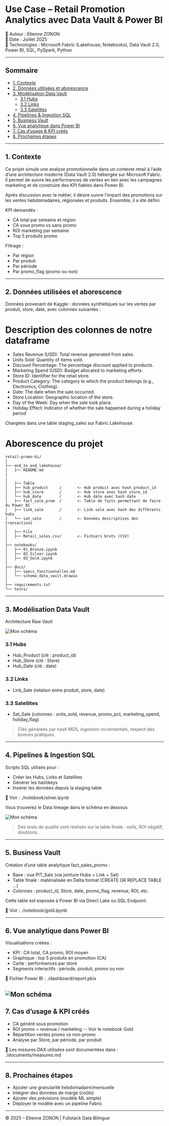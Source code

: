 # Use Case – Retail Promotion Analytics avec Data Vault & Power BI

👤 Auteur : Etienne ZONON  
📅 Date : Juillet 2025  
🧰 Technologies : Microsoft Fabric (Lakehouse, Notebooks), Data Vault 2.0, Power BI, SQL, PySpark, Python

---

## Sommaire

- [1. Contexte](#1--contexte)
- [2. Données utilisées et aborescence](#2--données-utilisées-et-aborescence)
- [3. Modélisation Data Vault](#3--modélisation-data-vault)
  - [3.1 Hubs](#31--hubs)
  - [3.2 Links](#32--links)
  - [3.3 Satellites](#33--satellites)
- [4. Pipelines & Ingestion SQL](#4--pipelines--ingestion-sql)
- [5. Business Vault](#5--business-vault)
- [6. Vue analytique dans Power BI](#6--vue-analytique-dans-power-bi)
- [7. Cas d’usage & KPI créés](#7--cas-dusage--kpi-créés)
- [8. Prochaines étapes](#8--prochaines-étapes)

---

## 1. Contexte

Ce projet simule une analyse promotionnelle dans un contexte retail à l’aide d’une architecture moderne (Data Vault 2.0) hébergée sur Microsoft Fabric.  
Il permet de suivre les performances de ventes en lien avec les campagnes marketing et de construire des KPI fiables dans Power BI.

Après discussion avec le métier, il désire suivre l’impact des promotions sur les ventes hebdomadaires, régionales et produits.
Ensemble, il a été défini:

KPI demandés :
- CA total par semaine et région
- CA sous promo vs sans promo
- ROI marketing par semaine
- Top 5 produits promo

Filtrage :
- Par région
- Par produit
- Par période
- Par promo_flag (promo ou non)

---

## 2. Données utilisées et aborescence

Données provenant de Kaggle : données synthétiques sur les ventes par produit, store, date, avec colonnes suivantes :

# Description des colonnes de notre dataframe 


- Sales Revenue (USD): Total revenue generated from sales.
- Units Sold: Quantity of items sold.
- Discount Percentage: The percentage discount applied to products.
- Marketing Spend (USD): Budget allocated to marketing efforts.
- Store ID: Identifier for the retail store.
- Product Category: The category to which the product belongs (e.g., Electronics, Clothing).
- Date: The date when the sale occurred.
- Store Location: Geographic location of the store.
- Day of the Week: Day when the sale took place.
- Holiday Effect: Indicator of whether the sale happened during a holiday period

Chargées dans une table staging_sales sur Fabric Lakehouse.

# Aborescence du projet 


```text
retail-promo-bi/
│
├── end_to_end_lakehouse/
|   ├── README.md
|
|
|   ├── Table
│   ├── hub_product     /       <- Hub produit avec hash product_id
│   ├── hub_store       /       <- Hub store avec hash store_id
│   └── hub_date        /       <- Hub date avec hash date
│   ├── fact_sale_prom  /       <- Table de faits permettant de faire du Power BI
│   ├── link_sale       /       <- Link sale avec hash des différents hubs
│   └── sat_sale        /       <- Données descriptives des transactions
│
|   ├── File
│   ├── Retail_sales.csv/       <- Fichiers bruts (CSV)
|
├── notebooks/
│   ├── 01_Bronze.ipynb
│   ├── 02_Silver.ipynb
│   ├── 03_Gold.ipynb
│
├── docs/
│   ├── specs_fonctionnelles.md
│   └── schema_data_vault.drawio
│
├── requirements.txt
└── tests/
```


---

## 3. Modélisation Data Vault

Architecture Raw Vault 

![Mon schéma](docs/Architecture_vault.PNG)

### 3.1 Hubs

- Hub_Product (clé : product_id)  
- Hub_Store (clé : Store)  
- Hub_Date (clé : date)

### 3.2 Links

- Link_Sale (relation entre produit, store, date)

### 3.3 Satellites

- Sat_Sale (colonnes : units_sold, revenue, promo_pct, marketing_spend, holiday_flag)

> Clés générées par hash MD5, ingestion incrémentale, respect des bonnes pratiques.

---

## 4. Pipelines & Ingestion SQL

Scripts SQL utilisés pour :

- Créer les Hubs, Links et Satellites  
- Générer les hashkeys  
- Insérer les données depuis la staging table

📁 Voir : ./notebook/silver.ipynb

Vous trouverez le Data lineage dans le schéma en dessous 

![Mon schéma](docs/Data_lineage.PNG)
> Des tests de qualité sont réalisés sur la table finale : nulls, ROI négatif, doublons.

---

## 5. Business Vault

Création d’une table analytique fact_sales_promo :

- Base : vue PIT_Sale (via jointure Hubs + Link + Sat)  
- Table finale : matérialisée en Delta format (CREATE OR REPLACE TABLE ...)  
- Colonnes : product_id, Store, date, promo_flag, revenue, ROI, etc.

Cette table est exposée à Power BI via Direct Lake ou SQL Endpoint.

📁 Voir : ./notebook/gold.ipynb

---

## 6. Vue analytique dans Power BI

Visualisations créées :

- KPI : CA total, CA promo, ROI moyen  
- Graphique : top 5 produits en promotion (CA)  
- Carte : performances par store  
- Segments interactifs : période, produit, promo ou non

📁 Fichier Power BI : ./dashboard/report.pbix

![Mon schéma](docs/PowerBI_retail.PNG)
---

## 7. Cas d’usage & KPI créés

- CA généré sous promotion  
- ROI promo = revenue / marketing -- Voir le notebook Gold  
- Répartition ventes promo vs non-promo  
- Analyse par Store, par période, par produit

📁 Les mesures DAX utilisées sont documentées dans : ./documents/measures.md

---

## 8. Prochaines étapes

- Ajouter une granularité hebdomadaire/mensuelle  
- Intégrer des données de marge (coûts)  
- Ajouter des prévisions (modèle ML simple)  
- Déployer le modèle avec un pipeline Fabric

---

© 2025 – Etienne ZONON | Fullstack Data Bilingue
